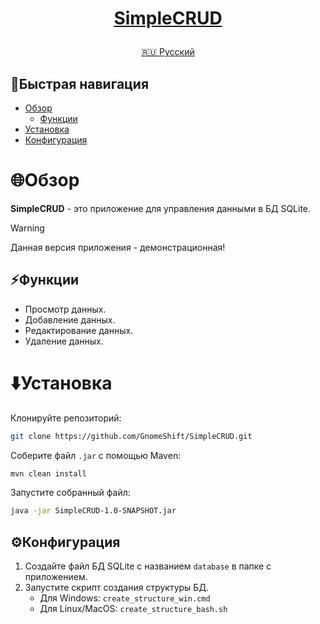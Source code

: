 <h1>
<p align="center">
<a href="https://github.com/GnomeShift/SimpleCRUD" target="_blank" rel="noopener noreferrer">SimpleCRUD</a>
</p>
</h1>

<p align="center">
<a href="README.md">🇷🇺 Русский</a>
</p>

## 🚀Быстрая навигация
* [Обзор](#обзор)
    * [Функции](#функции)
* [Установка](#установка)
* [Конфигурация](#конфигурация)

# 🌐Обзор
**SimpleCRUD** - это приложение для управления данными в БД SQLite.

> [!WARNING]
> Данная версия приложения - демонстрационная!

## ⚡Функции
* Просмотр данных.
* Добавление данных.
* Редактирование данных.
* Удаление данных.

# ⬇️Установка
Клонируйте репозиторий:
```bash
git clone https://github.com/GnomeShift/SimpleCRUD.git
```
Соберите файл ```.jar``` с помощью Maven:
```bash
mvn clean install
```
Запустите собранный файл:
```bash
java -jar SimpleCRUD-1.0-SNAPSHOT.jar
```

## ⚙️Конфигурация
1. Создайте файл БД SQLite с названием ```database```  в папке с приложением.
2. Запустите скрипт создания структуры БД.
   * Для Windows: ```create_structure_win.cmd```
   * Для Linux/MacOS: ```create_structure_bash.sh```